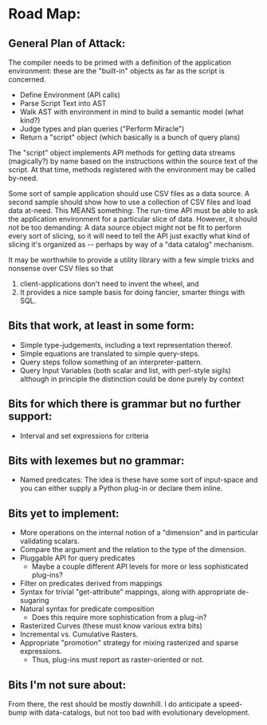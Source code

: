 # Road Map:

## General Plan of Attack:

The compiler needs to be primed with a definition of the application environment:
these are the "built-in" objects as far as the script is concerned.

* Define Environment (API calls)
* Parse Script Text into AST
* Walk AST with environment in mind to build a semantic model (what kind?)
* Judge types and plan queries ("Perform Miracle")
* Return a "script" object (which basically is a bunch of query plans)

The "script" object implements API methods for getting data streams (magically?)
by name based on the instructions within the source text of the script. At that
time, methods registered with the environment may be called by-need.

Some sort of sample application should use CSV files as a data source.
A second sample should show how to use a collection of CSV files and
load data at-need. This MEANS something: The run-time API must be able
to ask the application environment for a particular slice of data.
However, it should not be too demanding: A data source object might not
be fit to perform every sort of slicing, so it will need to tell the
API just exactly what kind of slicing it's organized as -- perhaps by
way of a "data catalog" mechanism.

It may be worthwhile to provide a utility library with a few simple tricks
and nonsense over CSV files so that
1. client-applications don't need to invent the wheel, and
2. It provides a nice sample basis for doing fancier, smarter things with SQL.

## Bits that work, at least in some form:

* Simple type-judgements, including a text representation thereof.
* Simple equations are translated to simple query-steps.
* Query steps follow something of an interpreter-pattern.
* Query Input Variables (both scalar and list, with perl-style sigils)
  although in principle the distinction could be done purely by context


## Bits for which there is grammar but no further support:

* Interval and set expressions for criteria

## Bits with lexemes but no grammar:
* Named predicates: The idea is these have some sort of input-space
  and you can either supply a Python plug-in or declare them inline.

## Bits yet to implement:

* More operations on the internal notion of a "dimension" and in particular validating scalars.
* Compare the argument and the relation to the type of the dimension.
* Pluggable API for query predicates
  * Maybe a couple different API levels for more or less
    sophisticated plug-ins?
* Filter on predicates derived from mappings
* Syntax for trivial "get-attribute" mappings,
  along with appropriate de-sugaring
* Natural syntax for predicate composition
  * Does this require more sophistication from a plug-in?
* Rasterized Curves (these must know various extra bits)
* Incremental vs. Cumulative Rasters.
* Appropriate "promotion" strategy for mixing rasterized
  and sparse expressions.
  * Thus, plug-ins must report as raster-oriented or not.


## Bits I'm not sure about:

From there, the rest should be mostly downhill. I do anticipate a speed-bump
with data-catalogs, but not too bad with evolutionary development.

